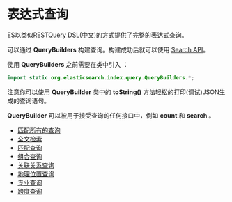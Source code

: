 # 表达式查询

ES以类似REST[Query DSL](https://www.elastic.co/guide/en/elasticsearch/reference/5.6/query-dsl.html)([中文](https://www.elastic.co/guide/cn/elasticsearch/guide/cn/query-dsl-intro.html))的方式提供了完整的表达式查询。

可以通过 **QueryBuilders** 构建查询。构建成功后就可以使用 [Search API](../8SearchAPI/readme.md)。

使用 **QueryBuilders** 之前需要在类中引入 ：

```java
import static org.elasticsearch.index.query.QueryBuilders.*;
```

注意你可以使用 **QueryBuilder** 类中的 **toString()** 方法轻松的打印(调试)JSON生成的查询语句。

**QueryBuilder** 可以被用于接受查询的任何接口中，例如 **count** 和 **search** 。

- [匹配所有的查询](MatchAllQuery.md)
- [全文检索](FullTextQueries.md)
- [匹配查询](TermLevelQueries.md)
- [组合查询](CompoundQueries.md)
- [关联关系查询](JoiningQueries.md)
- [地理位置查询](GeoQueries.md)
- [专业查询](SpecializedQueries.md)
- [跨度查询](SpanQueries.md)
